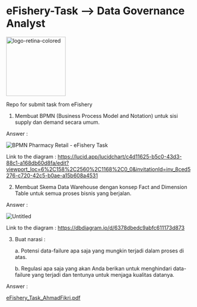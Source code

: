 # eFishery-Task --> Data Governance Analyst
<img width="160" alt="logo-retina-colored" src="https://user-images.githubusercontent.com/17312162/202912483-0d190011-d660-41c3-afbe-fc1881d10770.png">

Repo for submit task from eFishery


1. Membuat BPMN (Business Process Model and Notation) untuk sisi supply dan demand secara umum.

Answer :

![BPMN Pharmacy Retail - eFishery Task](https://user-images.githubusercontent.com/17312162/202911714-1393006e-0d34-4b8e-a611-77faad4311b1.png)

Link to the diagram : https://lucid.app/lucidchart/c4d11625-b5c0-43d3-88c1-a168db60d8fa/edit?viewport_loc=6%2C158%2C2560%2C1168%2C0_0&invitationId=inv_8ced5276-c720-42c5-b0ae-a15b608a4531


2. Membuat Skema Data Warehouse dengan konsep Fact and Dimension Table untuk semua proses bisnis yang berjalan. 

Answer :

![Untitled](https://user-images.githubusercontent.com/17312162/202912006-1049ba98-5d3d-4bbf-b6ea-77eba0835df2.png)

Link to the diagram : https://dbdiagram.io/d/6378dbedc9abfc611173d873


3. Buat narasi :

      a. Potensi data-failure apa saja yang mungkin terjadi dalam proses di atas.
  
      b. Regulasi apa saja yang akan Anda berikan untuk menghindari data-failure yang terjadi dan tentunya untuk menjaga kualitas datanya.
      
      
Answer :

[eFishery_Task_AhmadFikri.pdf](https://github.com/fikrifikar/eFishery-Task/files/10050128/eFishery_Task_AhmadFikri.pdf)

